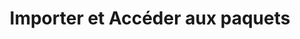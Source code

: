 ---
title: Importer et Accéder aux paquets
permalink: /diagrammes-de-paquetages/#importer-et-accéder-aux-paquets
nav_order: 5
parent: Diagrammes de paquetages
---